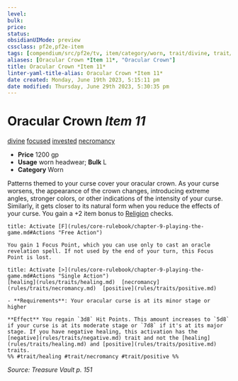 ```yaml
---
level:
bulk:
price:
status:
obsidianUIMode: preview
cssclass: pf2e,pf2e-item
tags: [compendium/src/pf2e/tv, item/category/worn, trait/divine, trait/focused, trait/invested, trait/necromancy]
aliases: [Oracular Crown *Item 11*, "Oracular Crown"]
title: Oracular Crown *Item 11*
linter-yaml-title-alias: Oracular Crown *Item 11*
date created: Monday, June 19th 2023, 5:15:11 pm
date modified: Thursday, June 29th 2023, 5:30:35 pm
---
```


# Oracular Crown *Item 11*

[divine](rules/traits/divine.md) [focused](rules/traits/focused.md) [invested](rules/traits/invested.md) [necromancy](rules/traits/necromancy.md)  

- **Price** 1200 gp
- **Usage** worn headwear; **Bulk** L
- **Category** Worn

Patterns themed to your curse cover your oracular crown. As your curse worsens, the appearance of the crown changes, introducing extreme angles, stronger colors, or other indications of the intensity of your curse. Similarly, it gets closer to its natural form when you reduce the effects of your curse. You gain a +2 item bonus to [Religion](compendium/skills.md#Religion) checks.

```ad-embed-ability
title: Activate [F](rules/core-rulebook/chapter-9-playing-the-game.md#Actions "Free Action")

You gain 1 Focus Point, which you can use only to cast an oracle revelation spell. If not used by the end of your turn, this Focus Point is lost.
```

```ad-embed-ability
title: Activate [>](rules/core-rulebook/chapter-9-playing-the-game.md#Actions "Single Action")
[healing](rules/traits/healing.md)  [necromancy](rules/traits/necromancy.md)  [positive](rules/traits/positive.md)  

- **Requirements**: Your oracular curse is at its minor stage or higher

**Effect** You regain `3d8` Hit Points. This amount increases to `5d8` if your curse is at its moderate stage or `7d8` if it's at its major stage. If you have negative healing, this activation has the [negative](rules/traits/negative.md) trait and not the [healing](rules/traits/healing.md) and [positive](rules/traits/positive.md) traits.  
%% #trait/healing #trait/necromancy #trait/positive %%
```

*Source: Treasure Vault p. 151*
